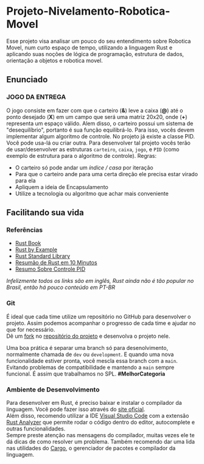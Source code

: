 # Projeto-Nivelamento-Robotica-Movel
Esse projeto visa analisar um pouco do seu entendimento sobre Robotica Movel, num curto espaço de tempo, utilizando a linguagem Rust e aplicando suas noções de lógica de programação, estrutura de dados, orientação a objetos e robotica movel.

## Enunciado
### JOGO DA ENTREGA
O jogo consiste em fazer com que o carteiro (**&**) leve a caixa (**@**) até o ponto desejado (**X**) em um campo que será uma matriz 20x20, onde (**+**) representa um espaço válido. 
Alem disso, o carteiro possui um sistema de "desequilíbrio", portanto é sua função equilibrá-lo. Para isso, vocês devem implementar algum algoritmo de controle. No projeto já existe a classe PID. Você pode usa-lá ou criar outra.
Para desenvolver tal projeto vocês terão de usar/desenvolver as estruturas `carteiro`, `caixa`, `jogo`, e `PID` (como exemplo de estrutura para o algoritmo de controle).
Regras:  
- O carteiro só pode andar um *índice / casa* por iteração
- Para que o carteiro ande para uma certa direção ele precisa estar virado para ela
- Apliquem a ideia de Encapsulamento
- Utilize a tecnologia ou algoritmo que achar mais conveniente

## Facilitando sua vida

### Referências
- [Rust Book](https://doc.rust-lang.org/book/)
- [Rust by Example](https://doc.rust-lang.org/rust-by-example/)
- [Rust Standard Library](https://doc.rust-lang.org/std/)
- [Resumão de Rust em 10 Minutos](https://www.youtube.com/watch?v=br3GIIQeefY)
- [Resumo Sobre Controle PID](https://www.youtube.com/watch?v=LMhjjwnojU0&t=16s) 

*Infelizmente todos os links são em inglês, Rust ainda não é tão popular no Brasil, então há pouco conteúdo em PT-BR*

### Git
É ideal que cada time utilize um repositório no GitHub para desenvolver o projeto. Assim podemos acompanhar o progresso de cada time e ajudar no que for necessário.   
Dê um [fork](https://medium.com/@abnerborgonha/como-fazer-um-fork-de-uma-projeto-no-github-9c78f2899bac) no [repositório do projeto](https://github.com/MarceloRother/Projeto-Nivelamento-Robotica-Movel) e desenvolva o projeto nele.

Uma boa prática é separar uma branch só para desenolvimento, normalmente chamada de `dev` ou `development`. E quando uma nova funcionalidade estiver pronta, você mescla essa branch com a `main`. Evitando problemas de compatibilidade  e mantendo a `main` sempre funcional. É assim que trabalhamos no SPL. **#MelhorCategoria**

### Ambiente de Desenvolvimento
Para desenvolver em Rust, é preciso baixar e instalar o compilador da linguagem. Você pode fazer isso através do [site oficial](https://www.rust-lang.org/tools/install).  
Além disso, recomendo utilizar a IDE [Visual Studio Code](https://code.visualstudio.com/) com a extensão [Rust Analyzer](https://marketplace.visualstudio.com/items?itemName=matklad.rust-analyzer) que permite rodar o código dentro do editor, autocomplete e outras funcionalidades.  
Sempre preste atenção nas mensagens do compilador, muitas vezes ele te dá dicas de como resolver um problema. Também recomendo dar uma lida nas utilidades do [Cargo](https://doc.rust-lang.org/cargo/), o gerenciador de pacotes e compilador da linguagem.